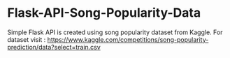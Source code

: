 # Flask-API-Song-Popularity-Data
Simple Flask API is created using song popularity dataset from Kaggle.
For dataset visit : https://www.kaggle.com/competitions/song-popularity-prediction/data?select=train.csv
